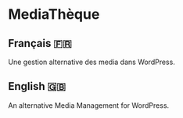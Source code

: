 # MediaThèque

## Français 🇫🇷
Une gestion alternative des media dans WordPress.

## English 🇬🇧
An alternative Media Management for WordPress.
